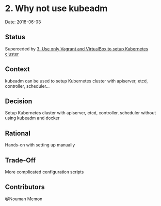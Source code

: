# 2. Why not use kubeadm

Date: 2018-06-03

## Status

Superceded by [3. Use only Vagrant and VirtualBox to setup Kubernetes cluster](0003-use-only-vagrant-and-virtualbox-to-setup-kubernetes-cluster.md)

## Context

kubeadm can be used to setup Kubernetes cluster with apiserver, etcd, controller, scheduler... 

## Decision

Setup Kubernetes cluster with apiserver, etcd, controller, scheduler without using kubeadm and docker

## Rational

Hands-on with setting up manually

## Trade-Off

More complicated configuration scripts

## Contributors

@Nouman Memon

